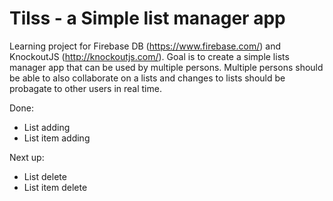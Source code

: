 Tilss - a Simple list manager app
====================================

Learning project for Firebase DB (https://www.firebase.com/) and KnockoutJS (http://knockoutjs.com/). 
Goal is to create a simple lists manager app that can be used by multiple persons. 
Multiple persons should be able to also collaborate on a lists and changes to lists 
should be probagate to other users in real time.

Done:
- List adding
- List item adding

Next up:
- List delete
- List item delete
